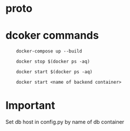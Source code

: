 # proto

# dcoker commands

```
    docker-compose up --build
```
```
    docker stop $(docker ps -aq)
```
```
    docker start $(docker ps -aq)
```
```
    docker start <name of backend container>
```

# Important 

Set db host in config.py by name of db container


